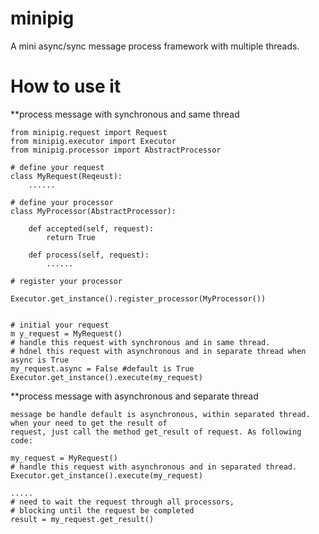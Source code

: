 minipig
=======
A mini async/sync message process framework with multiple threads.

How to use it
=============
 **process message with synchronous and same thread

    from minipig.request import Request
    from minipig.executor import Executor
    from minipig.processor import AbstractProcessor
    
    # define your request
    class MyRequest(Reqeust):
        ......
    
    # define your processor
    class MyProcessor(AbstractProcessor):
        
        def accepted(self, request):
            return True
        
        def process(self, request):
            ......
            
    # register your processor
    
    Executor.get_instance().register_processor(MyProcessor())
    
    
    # initial your request
    m y_request = MyRequest()
    # handle this request with synchronous and in same thread.
    # hdnel this request with asynchronous and in separate thread when async is True
    my_request.async = False #default is True
    Executor.get_instance().execute(my_request)
    
**process message with asynchronous and separate thread

    message be handle default is asynchronous, within separated thread. when your need to get the result of
    request, just call the method get_result of request. As following code:
    
    my_request = MyRequest()
    # handle this request with asynchronous and in separated thread.
    Executor.get_instance().execute(my_request)
    
    .....
    # need to wait the request through all processors,
    # blocking until the request be completed
    result = my_request.get_result()
    
        
        
